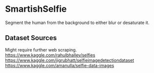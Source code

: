# SmartishSelfie
Segment the human from the background to either blur or desaturate it.

## Dataset Sources
Might require further web scraping. </br>
https://www.kaggle.com/rahulbhalley/selfies </br>
https://www.kaggle.com/jigrubhatt/selfieimagedetectiondataset </br>
https://www.kaggle.com/amanulla/selfie-data-images </br>
